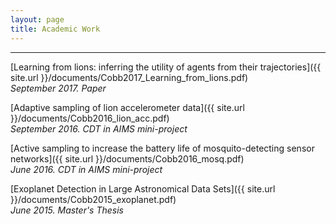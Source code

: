 ```yaml
---
layout: page
title: Academic Work
---
```

***
<!--![image-title-here]({{ site.url }}/images/Lion_withTag.jpg){:class="img-responsive"}
September 2016-->
[Learning from lions: inferring the utility of agents from their trajectories]({{ site.url }}/documents/Cobb2017_Learning_from_lions.pdf)<br />
<em>September 2017. Paper</em>

[Adaptive sampling of lion accelerometer data]({{ site.url }}/documents/Cobb2016_lion_acc.pdf)<br />
<em>September 2016. CDT in AIMS mini-project</em>


[Active sampling to increase the battery life of mosquito-detecting sensor networks]({{ site.url }}/documents/Cobb2016_mosq.pdf)<br />
<em>June 2016. CDT in AIMS mini-project</em>


[Exoplanet Detection in Large Astronomical Data Sets]({{ site.url }}/documents/Cobb2015_exoplanet.pdf)<br />
<em>June 2015. Master's Thesis</em>




